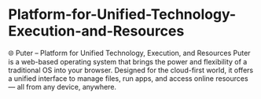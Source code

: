 # Platform-for-Unified-Technology-Execution-and-Resources
🌐 Puter – Platform for Unified Technology, Execution, and Resources  Puter is a web-based operating system that brings the power and flexibility of a traditional OS into your browser. Designed for the cloud-first world, it offers a unified interface to manage files, run apps, and access online resources — all from any device, anywhere.
